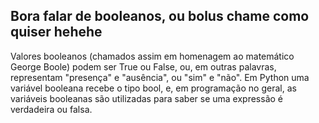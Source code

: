 ## Bora falar de booleanos, ou bolus chame como quiser hehehe


Valores booleanos (chamados assim em homenagem ao matemático George Boole) podem ser True ou False, ou, em outras palavras, representam "presença" e "ausência", ou "sim" e "não".
Em Python uma variável booleana recebe o tipo bool, e, em programação no geral, as variáveis booleanas são utilizadas para saber se uma expressão é verdadeira ou falsa.
